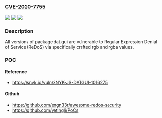 ### [CVE-2020-7755](https://cve.mitre.org/cgi-bin/cvename.cgi?name=CVE-2020-7755)
![](https://img.shields.io/static/v1?label=Product&message=dat.gui&color=blue)
![](https://img.shields.io/static/v1?label=Version&message=%3E%3D%200%20&color=brighgreen)
![](https://img.shields.io/static/v1?label=Vulnerability&message=Regular%20Expression%20Denial%20of%20Service%20(ReDoS)&color=brighgreen)

### Description

All versions of package dat.gui are vulnerable to Regular Expression Denial of Service (ReDoS) via specifically crafted rgb and rgba values.

### POC

#### Reference
- https://snyk.io/vuln/SNYK-JS-DATGUI-1016275

#### Github
- https://github.com/engn33r/awesome-redos-security
- https://github.com/yetingli/PoCs

